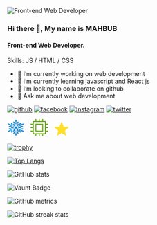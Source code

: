 ![Front-end Web Developer](https://www.interviewbit.com/blog/wp-content/uploads/2021/08/cover1.jpg)

### Hi there 👋, My name is MAHBUB
#### Front-end Web Developer.

Skills:  JS / HTML / CSS

- 🔭 I’m currently working on web development 
- 🌱 I’m currently learning javascript and React js
- 👯 I’m looking to collaborate on github 
- 💬 Ask me about web development 


[<img src='https://cdn.jsdelivr.net/npm/simple-icons@3.0.1/icons/github.svg' alt='github' height='40'>](https://github.com/mahbub200314)  [<img src='https://cdn.jsdelivr.net/npm/simple-icons@3.0.1/icons/facebook.svg' alt='facebook' height='40'>](https://www.facebook.com/mahbub20038)  [<img src='https://cdn.jsdelivr.net/npm/simple-icons@3.0.1/icons/instagram.svg' alt='instagram' height='40'>](https://www.instagram.com/mahbub20038/)  [<img src='https://cdn.jsdelivr.net/npm/simple-icons@3.0.1/icons/twitter.svg' alt='twitter' height='40'>](https://twitter.com/mahbub2003814)  

<a href='https://archiveprogram.github.com/'><img src='https://raw.githubusercontent.com/acervenky/animated-github-badges/master/assets/acbadge.gif' width='40' height='40'></a> <a href='https://docs.github.com/en/developers'><img src='https://raw.githubusercontent.com/acervenky/animated-github-badges/master/assets/devbadge.gif' width='40' height='40'></a> <a href='https://stars.github.com/'><img src='https://raw.githubusercontent.com/acervenky/animated-github-badges/master/assets/starbadge.gif' width='35' height='35'></a> 

[![trophy](https://github-profile-trophy.vercel.app/?username=mahbub200314)](https://github.com/ryo-ma/github-profile-trophy)

[![Top Langs](https://github-readme-stats.vercel.app/api/top-langs/?username=mahbub200314)](https://github.com/anuraghazra/github-readme-stats)

![GitHub stats](https://github-readme-stats.vercel.app/api?username=mahbub200314&show_icons=true&count_private=true)  

![Vaunt Badge](https://api.vaunt.dev/v1/github/entities/mahbub200314/contributions?format=svg&private=true)  

![GitHub metrics](https://metrics.lecoq.io/mahbub200314)  

![GitHub streak stats](https://streak-stats.demolab.com/?user=mahbub200314)  


  
